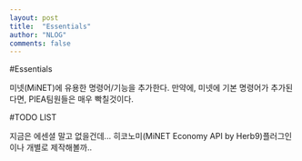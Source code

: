 ```yaml
---
layout: post
title:  "Essentials"
author: "NLOG"
comments: false
---
```


#Essentials

미넷(MiNET)에 유용한 명령어/기능을 추가한다.
만약에, 미넷에 기본 명령어가 추가된다면, PIEA팀원들은 매우 빡칠것이다.

#TODO LIST

지금은 에센셜 말고 없을건데... 히코노미(MiNET Economy API by Herb9)플러그인이나 개별로 제작해볼까..